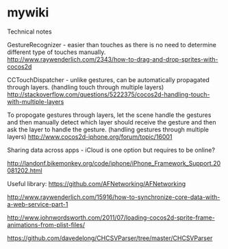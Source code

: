 mywiki
======

Technical notes

GestureRecognizer - easier than touches as there is no need to determine different type of touches manually.
http://www.raywenderlich.com/2343/how-to-drag-and-drop-sprites-with-cocos2d

CCTouchDispatcher - unlike gestures, can be automatically propagated through layers.
(handling touch through multiple layers)
http://stackoverflow.com/questions/5222375/cocos2d-handling-touch-with-multiple-layers


To propogate gestures through layers, let the scene handle the gestures and then manually detect which layer should receive the gesture and then ask the layer to handle the gesture.
(handling gestures through multiple layers)
http://www.cocos2d-iphone.org/forum/topic/16001

Sharing data across apps - iCloud is one option but requires to be online?

http://landonf.bikemonkey.org/code/iphone/iPhone_Framework_Support.20081202.html

Useful library:
https://github.com/AFNetworking/AFNetworking

http://www.raywenderlich.com/15916/how-to-synchronize-core-data-with-a-web-service-part-1

http://www.johnwordsworth.com/2011/07/loading-cocos2d-sprite-frame-animations-from-plist-files/

https://github.com/davedelong/CHCSVParser/tree/master/CHCSVParser
